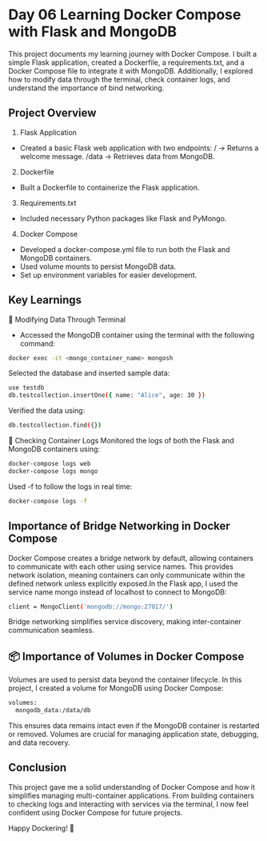 # Day 06 Learning Docker Compose with Flask and MongoDB

This project documents my learning journey with Docker Compose. I built a simple Flask application, created a Dockerfile, a requirements.txt, and a Docker Compose file to integrate it with MongoDB. Additionally, I explored how to modify data through the terminal, check container logs, and understand the importance of bind networking.

## Project Overview

1. Flask Application
 - Created a basic Flask web application with two endpoints:
   / → Returns a welcome message.
   /data → Retrieves data from MongoDB.

2. Dockerfile
 - Built a Dockerfile to containerize the Flask application.

3. Requirements.txt
 - Included necessary Python packages like Flask and PyMongo.

4. Docker Compose
- Developed a docker-compose.yml file to run both the Flask and MongoDB containers.
- Used volume mounts to persist MongoDB data.
- Set up environment variables for easier development.

## Key Learnings

🔎 Modifying Data Through Terminal
- Accessed the MongoDB container using the terminal with the following command:
```bash
docker exec -it <mongo_container_name> mongosh
```
Selected the database and inserted sample data:
```bash
use testdb
db.testcollection.insertOne({ name: "Alice", age: 30 })
```
Verified the data using:
```bash
db.testcollection.find({})
```
📜 Checking Container Logs
Monitored the logs of both the Flask and MongoDB containers using:
```bash
docker-compose logs web
docker-compose logs mongo
```
Used -f to follow the logs in real time:
```bash
docker-compose logs -f
```
## Importance of Bridge Networking in Docker Compose

Docker Compose creates a bridge network by default, allowing containers to communicate with each other using service names. This provides network isolation, meaning containers can only communicate within the defined network unless explicitly exposed.In the Flask app, I used the service name mongo instead of localhost to connect to MongoDB:
```bash
client = MongoClient('mongodb://mongo:27017/')
```
Bridge networking simplifies service discovery, making inter-container communication seamless.

## 📦 Importance of Volumes in Docker Compose

Volumes are used to persist data beyond the container lifecycle.
In this project, I created a volume for MongoDB using Docker Compose:
```bash
volumes:
  mongodb_data:/data/db
```
This ensures data remains intact even if the MongoDB container is restarted or removed.
Volumes are crucial for managing application state, debugging, and data recovery.

## Conclusion
This project gave me a solid understanding of Docker Compose and how it simplifies managing multi-container applications. From building containers to checking logs and interacting with services via the terminal, I now feel confident using Docker Compose for future projects.

Happy Dockering! 🚀


